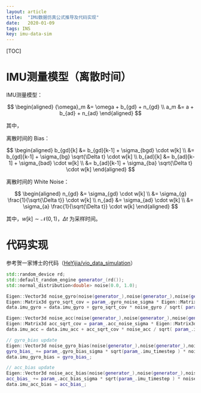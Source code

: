 ```yaml
---
layout: article
title:  "IMU数据仿真公式推导及代码实现"
date:   2020-01-09
tags: INS
key: imu-data-sim
---
```


[TOC]

# IMU测量模型（离散时间）

IMU测量模型：

$$
\begin{aligned}
{\omega}_m &= \omega + b_{gd} + n_{gd} \\
a_m &= a + b_{ad} + n_{ad}
\end{aligned}
$$

其中，

离散时间的 Bias：

$$
\begin{aligned}
b_{gd}[k]
&= b_{gd}[k-1] + \sigma_{bgd} \cdot w[k] \\
&= b_{gd}[k-1] + \sigma_{bg} \sqrt{\Delta t} \cdot w[k] \\
b_{ad}[k]
&= b_{ad}[k-1] + \sigma_{bad} \cdot w[k] \\
&= b_{ad}[k-1] + \sigma_{ba} \sqrt{\Delta t} \cdot w[k]
\end{aligned}
$$

离散时间的 White Noise：

$$
\begin{aligned}
n_{gd}
&= \sigma_{gd} \cdot w[k] \\
&= \sigma_{g} \frac{1}{\sqrt{\Delta t}} \cdot w[k] \\
n_{ad}
&= \sigma_{ad} \cdot w[k] \\
&= \sigma_{a} \frac{1}{\sqrt{\Delta t}} \cdot w[k]
\end{aligned}
$$

其中，$w[k] \sim \mathcal{N}(0,1)$，$\Delta t$ 为采样时间。

# 代码实现

参考贺一家博士的代码（[HeYijia/vio_data_simulation](https://github.com/HeYijia/vio_data_simulation)）

```c++
std::random_device rd;
std::default_random_engine generator_(rd());
std::normal_distribution<double> noise(0.0, 1.0);

Eigen::Vector3d noise_gyro(noise(generator_),noise(generator_),noise(generator_));
Eigen::Matrix3d gyro_sqrt_cov = param_.gyro_noise_sigma * Eigen::Matrix3d::Identity();
data.imu_gyro = data.imu_gyro + gyro_sqrt_cov * noise_gyro / sqrt( param_.imu_timestep ) + gyro_bias_;

Eigen::Vector3d noise_acc(noise(generator_),noise(generator_),noise(generator_));
Eigen::Matrix3d acc_sqrt_cov = param_.acc_noise_sigma * Eigen::Matrix3d::Identity();
data.imu_acc = data.imu_acc + acc_sqrt_cov * noise_acc / sqrt( param_.imu_timestep ) + acc_bias_;

// gyro_bias update
Eigen::Vector3d noise_gyro_bias(noise(generator_),noise(generator_),noise(generator_));
gyro_bias_ += param_.gyro_bias_sigma * sqrt(param_.imu_timestep ) * noise_gyro_bias;
data.imu_gyro_bias = gyro_bias_;

// acc_bias update
Eigen::Vector3d noise_acc_bias(noise(generator_),noise(generator_),noise(generator_));
acc_bias_ += param_.acc_bias_sigma * sqrt(param_.imu_timestep ) * noise_acc_bias;
data.imu_acc_bias = acc_bias_;
```
